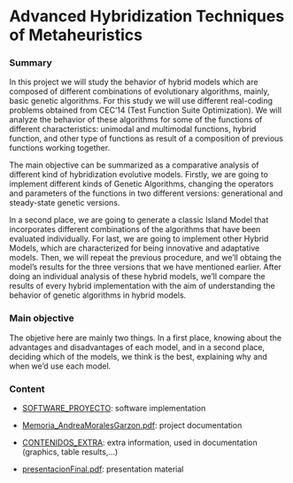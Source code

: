 # Advanced Hybridization Techniques of Metaheuristics

### Summary

In this project we will study the behavior of hybrid models which are composed of different combinations of evolutionary algorithms, mainly, basic genetic algorithms. For this study we will use different real-coding problems obtained from CEC’14 (Test Function Suite Optimization). We will analyze the behavior of these algorithms for some of the functions of different characteristics: unimodal and multimodal functions, hybrid function, and other type of functions as result of a composition of previous functions working together.


The main objective can be summarized as a comparative analysis of different kind of hybridization evolutive models. Firstly, we are going to implement different kinds of Genetic Algorithms, changing the operators and parameters of the functions in two different versions: generational and steady-state genetic versions.

In a second place, we are going to generate a classic Island Model that incorporates different combinations of the algorithms that have been evaluated individually. For last, we are going to implement other Hybrid Models, which are characterized for being innovative and adaptative models. Then, we will repeat the previous procedure, and we’ll obtaing the model’s results for the three versions that we have mentioned earlier. After doing an individual analysis of these hybrid models, we’ll compare the results of every hybrid implementation with the aim of understanding the behavior of genetic algorithms in hybrid models.


 ### Main objective
 The objetive here are mainly two things. In a first place, knowing about the advantages and disadvantages of each model, and in a second place, deciding which of the models, we think is the best, explaining why and when we’d use each model.


### Content

- [SOFTWARE_PROYECTO](https://github.com/andreamorgar/TFG_UGR/tree/master/SOFTWARE_PROYECTO): software implementation

- [Memoria_AndreaMoralesGarzon.pdf](https://github.com/andreamorgar/TFG_UGR/blob/master/Memoria_AndreaMoralesGarzon.pdf): project documentation

- [CONTENIDOS_EXTRA](https://github.com/andreamorgar/TFG_UGR/tree/master/CONTENIDOS_EXTRA): extra information, used in documentation (graphics, table results,...)

- [presentacionFinal.pdf](): presentation material
